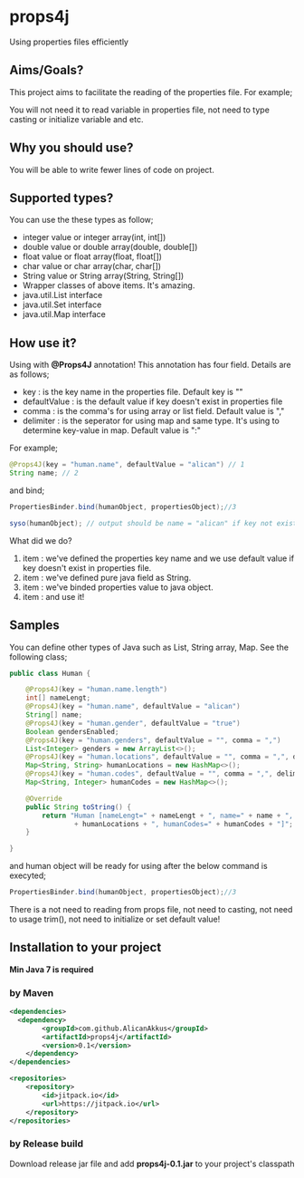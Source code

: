 # props4j
Using properties files efficiently

## Aims/Goals?

This project aims to facilitate the reading of the properties file. For example;

You will not need it to read variable in properties file, not need to type casting or initialize variable and etc.

## Why you should use?

You will be able to write fewer lines of code on project.

## Supported types?

You can use the these types as follow;
* integer value or integer array(int, int[])
* double value or double array(double, double[])
* float value or float array(float, float[])
* char value or char array(char, char[])
* String value or String array(String, String[])
* Wrapper classes of above items. It's amazing.
* java.util.List interface
* java.util.Set interface
* java.util.Map interface

## How use it?

Using with **@Props4J** annotation! This annotation has four field. Details are as follows;
* key : is the key name in the properties file. Default key is ""
* defaultValue : is the default value if key doesn't exist in properties file
* comma : is the comma's for using array or list field. Default value is ","
* delimiter : is the seperator for using map and same type. It's using to determine key-value in map. Default value is ":"

For example;

``` java
@Props4J(key = "human.name", defaultValue = "alican") // 1
String name; // 2
```
and bind;
``` java
PropertiesBinder.bind(humanObject, propertiesObject);//3

syso(humanObject); // output should be name = "alican" if key not exist.
```

What did we do?

1. item : we've defined the properties key name and we use default value if key doesn't exist in properties file.
2. item : we've defined pure java field as String.
3. item : we've binded properties value to java object.
4. item : and use it!

## Samples

You can define other types of Java such as List, String array, Map. See the following class;
``` java
public class Human {

	@Props4J(key = "human.name.length")
	int[] nameLengt;
	@Props4J(key = "human.name", defaultValue = "alican")
	String[] name;
	@Props4J(key = "human.gender", defaultValue = "true")
	Boolean gendersEnabled;
	@Props4J(key = "human.genders", defaultValue = "", comma = ",")
	List<Integer> genders = new ArrayList<>();
	@Props4J(key = "human.locations", defaultValue = "", comma = ",", delimiter = ":")
	Map<String, String> humanLocations = new HashMap<>();
	@Props4J(key = "human.codes", defaultValue = "", comma = ",", delimiter = ":")
	Map<String, Integer> humanCodes = new HashMap<>();

	@Override
	public String toString() {
		return "Human [nameLengt=" + nameLengt + ", name=" + name + ", gendersEnabled=" + gendersEnabled + ", genders=" + genders + ", humanLocations="
				+ humanLocations + ", humanCodes=" + humanCodes + "]";
	}

}
``` 
and human object will be ready for using after the below command is execyted;

``` java
PropertiesBinder.bind(humanObject, propertiesObject);//3
``` 

There is a not need to reading from props file, not need to casting, not need to usage trim(), not need to initialize or set default value!

## Installation to your project
**Min Java 7 is required** 

### by Maven
```xml
<dependencies>
  <dependency>
	    <groupId>com.github.AlicanAkkus</groupId>
	    <artifactId>props4j</artifactId>
	    <version>0.1</version>
	</dependency>
</dependencies>

<repositories>
	<repository>
		<id>jitpack.io</id>
		<url>https://jitpack.io</url>
	</repository>
</repositories>
```

### by Release build
Download release jar file and add **props4j-0.1.jar** to your project's classpath

